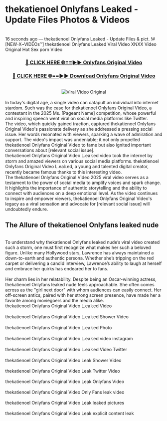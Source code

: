 # thekatienoel Onlyfans Leaked - Update Files Photos & Videos 
<br>
16 seconds ago — thekatienoel Onlyfans Leaked - Update Files & pict. !#[NEW-X~VIDEOs™] thekatienoel Onlyfans Leaked Viral Video XNXX Video Original Hot Sex porn Video
<br>
<div align="center">
<h3><a href="http://freeplayer.one?title=thekatienoel&ref=25OR" rel="nofollow">🔴 CLICK HERE 🌐==►► Onlyfans Original Video</a></h3>
<h3><a href="http://freeplayer.one?title=thekatienoel&ref=25OR" rel="nofollow">🔴 CLICK HERE 🌐==►► Download Onlyfans Original Video</a></h3>
<br>
<a href="http://freeplayer.one?title=thekatienoel&ref=25OR" rel="nofollow" data-target="animated-image.originalLink"><img src="https://i.ibb.co.com/xMMVF88/686577567.gif" alt="Viral Video Original" style="max-width: 100%; display: inline-block;" data-target="animated-image.originalImage"></a>
</div>
<br>
In today's digital age, a single video can catapult an individual into internet stardom. Such was the case for thekatienoel Onlyfans Original Video, a contestant in the 2025 Ms. [Pageant Name] competition, whose powerful and inspiring speech went viral on social media platforms like Twitter.
<br>
The video, which quickly gained traction, captured thekatienoel Onlyfans Original Video's passionate delivery as she addressed a pressing social issue. Her words resonated with viewers, sparking a wave of admiration and support. The video's impact was undeniable; it not only propelled thekatienoel Onlyfans Original Video to fame but also ignited important conversations about [relevant social issue].
<br>
thekatienoel Onlyfans Original Video L.ea𝚔ed video took the internet by storm and amazed viewers on various social media platforms. thekatienoel Onlyfans Original Video L.ea𝚔ed, a young and talented digital creator, recently became famous thanks to this interesting video.
<br>
The thekatienoel Onlyfans Original Video 2025 viral video serves as a testament to the power of social media to amplify voices and spark change. It highlights the importance of authentic storytelling and the ability to connect with audiences on a deep emotional level. As the video continues to inspire and empower viewers, thekatienoel Onlyfans Original Video's legacy as a viral sensation and advocate for [relevant social issue] will undoubtedly endure.
<br>
<h2>The Allure of thekatienoel Onlyfans leaked nude</h2>
<br>
To understand why thekatienoel Onlyfans leaked nude’s viral video created such a storm, one must first recognize what makes her such a beloved figure. Unlike many Hollywood stars, Lawrence has always maintained a down-to-earth and authentic persona. Whether she’s tripping on the red carpet or delivering a candid interview, Lawrence’s ability to laugh at herself and embrace her quirks has endeared her to fans.
<br><br>
Her charm lies in her relatability. Despite being an Oscar-winning actress, thekatienoel Onlyfans leaked nude feels approachable. She often comes across as the "girl next door" with whom audiences can easily connect. Her off-screen antics, paired with her strong screen presence, have made her a favorite among moviegoers and the media alike.
<br>
thekatienoel Onlyfans Original Video L.ea𝚔ed Video
<br><br>
thekatienoel Onlyfans Original Video L.ea𝚔ed Shower Video
<br><br>
thekatienoel Onlyfans Original Video L.ea𝚔ed Photo
<br><br>
thekatienoel Onlyfans Original Video L.ea𝚔ed video instagram
<br><br>
thekatienoel Onlyfans Original Video L.ea𝚔ed Video Twitter
<br><br>
thekatienoel Onlyfans Original Video Leak Shower Video
<br><br>
thekatienoel Onlyfans Original Video Leak Twitter Video
<br><br>
thekatienoel Onlyfans Original Video Leak Onlyfans Video
<br><br>
thekatienoel Onlyfans Original Video Only Fans leak video
<br><br>
thekatienoel Onlyfans Original Video Leak leaked pictures
<br><br>
thekatienoel Onlyfans Original Video Leak explicit content leak